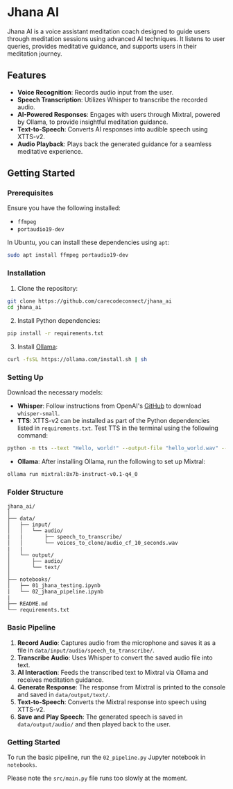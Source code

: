 # Jhana AI

Jhana AI is a voice assistant meditation coach designed to guide users through meditation sessions using advanced AI techniques. It listens to user queries, provides meditative guidance, and supports users in their meditation journey.

## Features

- **Voice Recognition**: Records audio input from the user.
- **Speech Transcription**: Utilizes Whisper to transcribe the recorded audio.
- **AI-Powered Responses**: Engages with users through Mixtral, powered by Ollama, to provide insightful meditation guidance.
- **Text-to-Speech**: Converts AI responses into audible speech using XTTS-v2.
- **Audio Playback**: Plays back the generated guidance for a seamless meditative experience.

## Getting Started

### Prerequisites

Ensure you have the following installed:
- `ffmpeg`
- `portaudio19-dev`

In Ubuntu, you can install these dependencies using `apt`:

```bash
sudo apt install ffmpeg portaudio19-dev
```

### Installation

1. Clone the repository:

```bash
git clone https://github.com/carecodeconnect/jhana_ai
cd jhana_ai
```

2. Install Python dependencies:

```bash
pip install -r requirements.txt
```

3. Install [Ollama](https://ollama.com/):

```bash
curl -fsSL https://ollama.com/install.sh | sh
```

### Setting Up

Download the necessary models:

- **Whisper**: Follow instructions from OpenAI's [GitHub](https://github.com/openai/whisper) to download `whisper-small`.
- **TTS**: XTTS-v2 can be installed as part of the Python dependencies listed in `requirements.txt`. Test TTS in the terminal using the following command:

```bash
python -m tts --text "Hello, world!" --output-file "hello_world.wav" --model_name "tts_models/multilingual/multi-dataset/xtts_v2"
```
- **Ollama**: After installing Ollama, run the following to set up Mixtral:

```bash
ollama run mixtral:8x7b-instruct-v0.1-q4_0
```

### Folder Structure

```
jhana_ai/
│
├── data/
│   ├── input/
│   │   └── audio/
|   |       ├── speech_to_transcribe/
│   │       └── voices_to_clone/audio_cf_10_seconds.wav
|   |   
│   └── output/
│       ├── audio/
│       └── text/
│
├── notebooks/
│   ├── 01_jhana_testing.ipynb
|   └── 02_jhana_pipeline.ipynb
|
├── README.md
└── requirements.txt
```

### Basic Pipeline

1. **Record Audio**: Captures audio from the microphone and saves it as a file in `data/input/audio/speech_to_transcribe/`.
2. **Transcribe Audio**: Uses Whisper to convert the saved audio file into text.
3. **AI Interaction**: Feeds the transcribed text to Mixtral via Ollama and receives meditation guidance.
4. **Generate Response**: The response from Mixtral is printed to the console and saved in `data/output/text/`.
5. **Text-to-Speech**: Converts the Mixtral response into speech using XTTS-v2.
6. **Save and Play Speech**: The generated speech is saved in `data/output/audio/` and then played back to the user.

### Getting Started

To run the basic pipeline, run the `02_pipeline.py` Jupyter notebook in `notebooks`.

Please note the `src/main.py` file runs too slowly at the moment.
